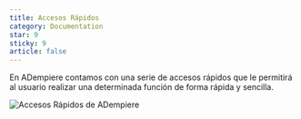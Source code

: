```yaml
---
title: Accesos Rápidos
category: Documentation
star: 9
sticky: 9
article: false
---
```


En ADempiere contamos con una serie de accesos rápidos que le permitirá al usuario realizar una determinada función de forma rápida y sencilla.

![Accesos Rápidos de ADempiere](/assets/img/docs/basic-rules/access.png)